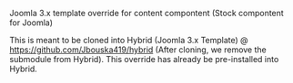 Joomla 3.x template override for content compontent (Stock compontent for Joomla)

This is meant to be cloned into Hybrid (Joomla 3.x Template) @ https://github.com/Jbouska419/hybrid (After cloning, we remove the submodule from Hybrid). This override has already be pre-installed into Hybrid.